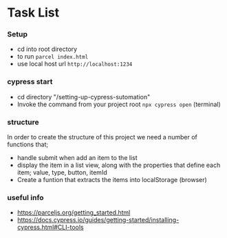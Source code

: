 # Task List


### Setup
- cd into root directory
- to run `parcel index.html`
- use local host url `http://localhost:1234`

### cypress start
- cd directory "/setting-up-cypress-sutomation"
- Invoke the command from your project root `npx cypress open` (terminal)

### structure
In order to create the structure of this project we need a number of functions that;
- handle submit when add an item to the list
- display the item in a list view, along with the properties that define each item; value, type, button, itemId
- Create a funtion that extracts the items into localStorage (browser) 

### useful info
- https://parceljs.org/getting_started.html
- https://docs.cypress.io/guides/getting-started/installing-cypress.html#CLI-tools